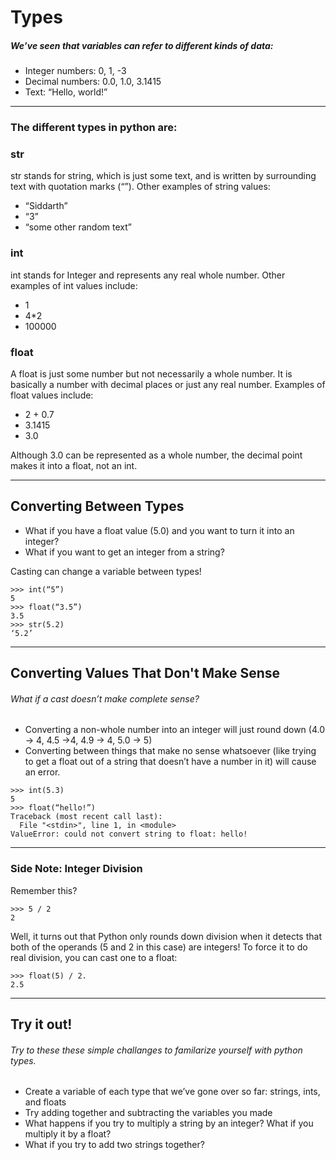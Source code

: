# Types

##### We’ve seen that variables can refer to different kinds of data:

* Integer numbers: 0, 1, -3
* Decimal numbers: 0.0, 1.0, 3.1415
* Text: “Hello, world!”

---

### The different types in python are:

### str

str stands for string, which is just some text, and is written by surrounding text with quotation marks (“”). Other examples of string values:

* “Siddarth”
* “3”
* “some other random text”

### int

int stands for Integer and represents any real whole number. Other examples of int values include:
* 1
* 4*2
* 100000

### float
A float is just some number but not necessarily a whole number. It is basically a number with decimal places or just any real number. Examples of float values include:
* 2 + 0.7
* 3.1415
* 3.0

Although 3.0 can be represented as a whole number, the decimal point makes it into a float, not an int.

---

## Converting Between Types
* What if you have a float value (5.0) and you want to turn it into an integer?
* What if you want to get an integer from a string?

Casting can change a variable between types!

```
>>> int(“5”)
5
>>> float(“3.5”)
3.5
>>> str(5.2)
‘5.2’
```

---

## Converting Values That Don't Make Sense
###### What if a cast doesn’t make complete sense?
* Converting a non-whole number into an integer will just round down (4.0 → 4, 4.5 →4, 4.9 → 4, 5.0 → 5)
* Converting between things that make no sense whatsoever (like trying to get a float out of a string that doesn’t have a number in it) will cause an error.

```
>>> int(5.3)
5
>>> float(“hello!”)
Traceback (most recent call last):
  File "<stdin>", line 1, in <module>
ValueError: could not convert string to float: hello!
```

---

### Side Note: Integer Division
Remember this?

```
>>> 5 / 2
2
```

Well, it turns out that Python only rounds down division when it detects that both of the operands (5 and 2 in this case) are integers! To force it to do real division, you can cast one to a float:

```
>>> float(5) / 2.
2.5
```

---

## Try it out!
###### Try to these these simple challanges to familarize yourself with python types.
* Create a variable of each type that we’ve gone over so far: strings, ints, and floats
* Try adding together and subtracting the variables you made
* What happens if you try to multiply a string by an integer? What if you multiply it by a float?
* What if you try to add two strings together?
